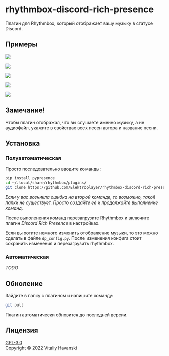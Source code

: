 # rhythmbox-discord-rich-presence
Плагин для Rhythmbox, который отображает вашу музыку в статусе Discord.

## Примеры

![](https://media.discordapp.net/attachments/718825926321897504/976487450325184592/unknown.png)

![](https://media.discordapp.net/attachments/718825926321897504/976498387346133062/unknown.png)

![](https://media.discordapp.net/attachments/718825926321897504/976487631166787654/unknown.png)

![](https://media.discordapp.net/attachments/718825926321897504/976487739111399504/unknown.png)

![](https://media.discordapp.net/attachments/718825926321897504/976488160710254653/unknown.png)

## Замечание!

Чтобы плагин отображал, что вы слушаете именно музыку, а не аудиофайл, укажите в свойствах всех песен автора и название песни.

## Установка

### **Полуавтоматическая**

Просто последовательно вводите команды:

```bash
pip install pypresence
cd ~/.local/share/rhythmbox/plugins/
git clone https://github.com/Elektroplayer/rhythmbox-discord-rich-presence.git
```

*Если у вас возникла ошибка на второй команде, то возможно, такой папки не существует. Просто создайте её и продолжайте выполнение команд.*

После выполенения команд перезагрузите Rhythmbox и включите плагин *Discord Rich Presence* в настройках.

Если вы хотите немного изменить отображение музыки, то это можно сделать в файле `dp_config.py`. После изменения конфига стоит сохранить изменения и перезагрузить rhythmbox.

### **Автоматическая**

*TODO*

## Обноление

Зайдите в папку с плагином и напишите команду:
```bash
git pull
```
Плагин автоматически обновится до последней версии. 

## Лицензия

[GPL-3.0](./LICENSE)<br>
Copyright © 2022 Vitaliy Havanski
